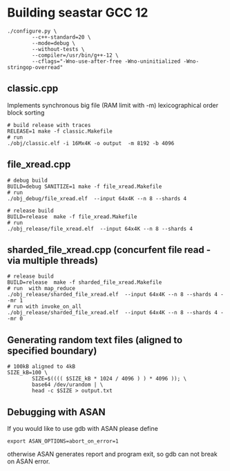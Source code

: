 # Building seastar GCC 12

```console
./configure.py \
        --c++-standard=20 \
        --mode=debug \
        --without-tests \
        --compiler=/usr/bin/g++-12 \
        --cflags="-Wno-use-after-free -Wno-uninitialized -Wno-stringop-overread"
```

## classic.cpp

Implements synchronous big file (RAM limit with -m) lexicographical order block sorting

```console
# build release with traces
RELEASE=1 make -f classic.Makefile
# run
./obj/classic.elf -i 16Mx4K -o output  -m 8192 -b 4096
```

## file_xread.cpp
```console
# debug build
BUILD=debug SANITIZE=1 make -f file_xread.Makefile
# run
./obj_debug/file_xread.elf  --input 64x4K --n 8 --shards 4

# release build
BUILD=release  make -f file_xread.Makefile
# run
./obj_release/file_xread.elf  --input 64x4K --n 8 --shards 4
```

## sharded_file_xread.cpp (concurfent file read - via multiple threads)

```console
# release build
BUILD=release  make -f sharded_file_xread.Makefile
# run  with map_reduce
./obj_release/sharded_file_xread.elf  --input 64x4K --n 8 --shards 4 --mr 1
# run with invoke_on_all
./obj_release/sharded_file_xread.elf  --input 64x4K --n 8 --shards 4 --mr 0
```

## Generating random text files (aligned to specified boundary)

```console
# 100kB aligned to 4kB
SIZE_kB=100 \
        SIZE=$(((( $SIZE_kB * 1024 / 4096 ) ) * 4096 )); \
        base64 /dev/urandom | \
        head -c $SIZE > output.txt
```

## Debugging with ASAN

If you would like to use gdb with ASAN please define
```console
export ASAN_OPTIONS=abort_on_error=1
```
otherwise ASAN generates report and program exit, so gdb can not break on ASAN error.
